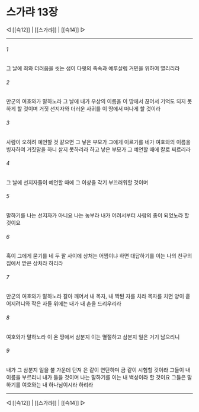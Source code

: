 ﻿# 스가랴 13장

◁ [[슥12]] | [[스가랴]] | [[슥14]] ▷
***

###### 1
그 날에 죄와 더러움을 씻는 샘이 다윗의 족속과 예루살렘 거민을 위하여 열리리라

###### 2
만군의 여호와가 말하노라 그 날에 내가 우상의 이름을 이 땅에서 끊어서 기억도 되지 못하게 할 것이며 거짓 선지자와 더러운 사귀를 이 땅에서 떠나게 할 것이라

###### 3
사람이 오히려 예언할 것 같으면 그 낳은 부모가 그에게 이르기를 네가 여호와의 이름을 빙자하여 거짓말을 하니 살지 못하리라 하고 낳은 부모가 그 예언할 때에 칼로 찌르리라

###### 4
그 날에 선지자들이 예언할 때에 그 이상을 각기 부끄러워할 것이며

###### 5
말하기를 나는 선지자가 아니요 나는 농부라 내가 어려서부터 사람의 종이 되었노라 할 것이요

###### 6
혹이 그에게 묻기를 네 두 팔 사이에 상처는 어찜이냐 하면 대답하기를 이는 나의 친구의 집에서 받은 상처라 하리라

###### 7
만군의 여호와가 말하노라 칼아 깨어서 내 목자, 내 짝된 자를 치라 목자를 치면 양이 흩어지려니와 작은 자들 위에는 내가 내 손을 드리우리라

###### 8
여호와가 말하노라 이 온 땅에서 삼분지 이는 멸절하고 삼분지 일은 거기 남으리니

###### 9
내가 그 삼분지 일을 불 가운데 던져 은 같이 연단하며 금 같이 시험할 것이라 그들이 내 이름을 부르리니 내가 들을 것이며 나는 말하기를 이는 내 백성이라 할 것이요 그들은 말하기를 여호와는 내 하나님이시라 하리라

***
◁ [[슥12]] | [[스가랴]] | [[슥14]] ▷